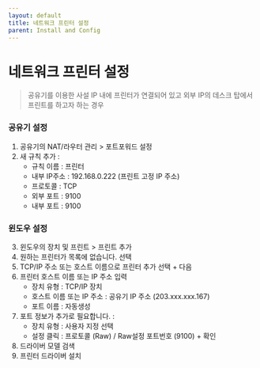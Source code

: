 ```yaml
---
layout: default
title: 네트워크 프린터 설정
parent: Install and Config
---
```


# 네트워크 프린터 설정

> 공유기를 이용한 사설 IP 내에 프린터가 연결되어 있고 외부 IP의 데스크 탑에서 프린트를 하고자 하는 경우

### 공유기 설정
1. 공유기의 NAT/라우터 관리 > 포트포워드 설정
2. 새 규칙 추가 :   
    - 규칙 이름 : 프린터  
	- 내부 IP주소 : 192.168.0.222 (프린트 고정 IP 주소)  
	- 프로토콜 : TCP  
	- 외부 포트 : 9100  
	- 내부 포트 : 9100

### 윈도우 설정
3. 윈도우의 장치 및 프린트 > 프린트 추가 
4. 원하는 프린터가 목록에 없습니다. 선택
5. TCP/IP 주소 또는 호스트 이름으로 프린터 추가 선택 + 다음
6. 프린터 호스트 이름 또는 IP 주소 입력  
	- 장치 유형 : TCP/IP 장치  
	- 호스트 이름 또는 IP 주소 : 공유기 IP 주소 (203.xxx.xxx.167)  
	- 포트 이름 : 자동생성  
7. 포트 정보가 추가로 필요합니다. :  
	- 장치 유형 : 사용자 지정 선택 
	- 설정 클릭 : 프로토콜 (Raw) / Raw설정 포트번호 (9100) + 확인
8. 드라이버 모델 검색
9. 프린터 드라이버 설치

